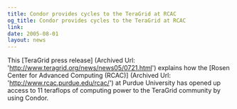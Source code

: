 ```yaml
---
title: Condor provides cycles to the TeraGrid at RCAC
og_title: Condor provides cycles to the TeraGrid at RCAC
link: 
date: 2005-08-01
layout: news
---
```


This [TeraGrid press release] (Archived Url: 'http://www.teragrid.org/news/news05/0721.html') explains how the [Rosen Center for Advanced Computing (RCAC)] (Archived Url: 'http://www.rcac.purdue.edu/rcac/') at Purdue University has opened up access to 11 teraflops of computing power to the TeraGrid community by using Condor.  
